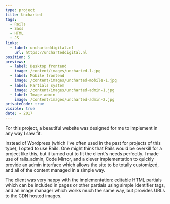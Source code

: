 ```yaml
---
type: project
title: Uncharted
tags:
  - Rails
  - Sass
  - HTML
  - JS
links:
  - label: uncharteddigital.nl
    url: https://uncharteddigital.nl
position: 5
previews:
  - label: Desktop frontend
    image: /content/images/uncharted-1.jpg
  - label: Mobile frontend
    image: /content/images/uncharted-mobile-1.jpg
  - label: Partials system
    image: /content/images/uncharted-admin-1.jpg
  - label: Image admin
    image: /content/images/uncharted-admin-2.jpg
privateCode: true
visible: true
date: ~ 2017
---
```

For this project, a beautiful website was designed for me to implement in any way I saw fit.

Instead of Wordpress (which I've often used in the past for projects of this type), I opted to use Rails. One might think that Rails would be overkill for a project like this, but it turned out to fit the client's needs perfectly. I made use of rails_admin, Code Mirror, and a clever implementation to quickly provide an admin interface which allows the site to be totally customized, and all of the content managed in a simple way.

The client was very happy with the implementation: editable HTML partials which can be included in pages or other partials using simple identifier tags, and an image manager which works much the same way, but provides URLs to the CDN hosted images.